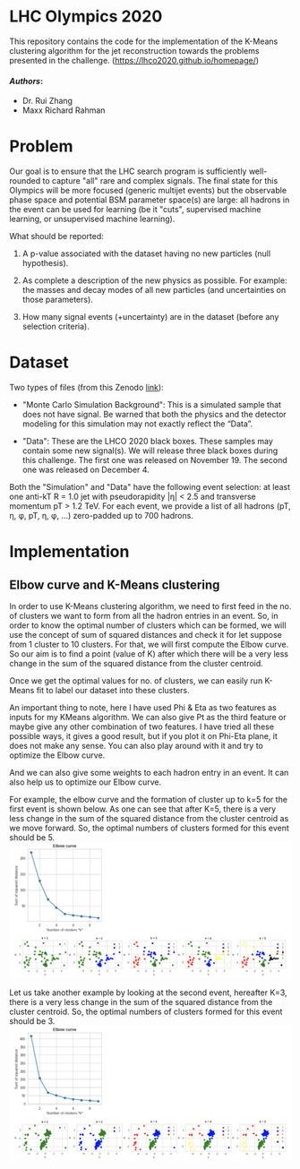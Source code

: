 # LHC Olympics 2020
This repository contains the code for the implementation of the K-Means clustering algorithm for the jet reconstruction towards the problems presented in the challenge. (https://lhco2020.github.io/homepage/)
#### ___Authors___:
* Dr. Rui Zhang
* Maxx Richard Rahman

# Problem
Our goal is to ensure that the LHC search program is sufficiently well-rounded to capture "all" rare and complex signals.  The final state for this Olympics will be more focused (generic multijet events) but the observable phase space and potential BSM parameter space(s) are large: all hadrons in the event can be used for learning (be it "cuts", supervised machine learning, or unsupervised machine learning).

What should be reported:

1. A p-value associated with the dataset having no new particles (null hypothesis).

2. As complete a description of the new physics as possible. For example: the masses and decay modes of all new particles (and uncertainties on those parameters).

3. How many signal events (+uncertainty) are in the dataset (before any selection criteria).

# Dataset
Two types of files (from this Zenodo [link](https://doi.org/10.5281/zenodo.3547721)):

- "Monte Carlo Simulation Background": This is a simulated sample that does not have signal. Be warned that both the physics and the detector modeling for this simulation may not exactly reflect the “Data”.

- "Data": These are the LHCO 2020 black boxes. These samples may contain some new signal(s). We will release three black boxes during this challenge.  The first one was released on November 19. The second one was released on December 4. 

Both the "Simulation" and "Data" have the following event selection: at least one anti-kT R = 1.0 jet with pseudorapidity \|η\| < 2.5 and transverse momentum pT > 1.2 TeV.   For each event, we provide a list of all hadrons (pT, η, φ, pT, η, φ, ...) zero-padded up to 700 hadrons.

# Implementation

## Elbow curve and K-Means clustering

In order to use K-Means clustering algorithm, we need to first feed in the no. of clusters we want to form from all the hadron entries in an event. So, in order to know the optimal number of clusters which can be formed, we will use the concept of sum of squared distances and check it for let suppose from 1 cluster to 10 clusters. For that, we will first compute the Elbow curve. So our aim is to find a point (value of K) after which there will be a very less change in the sum of the squared distance from the cluster centroid.

Once we get the optimal values for no. of clusters, we can easily run K-Means fit to label our dataset into these clusters. 

An important thing to note, here I have used Phi & Eta as two features as inputs for my KMeans algorithm. We can also give Pt as the third feature or maybe give any other combination of two features. I have tried all these possible ways, it gives a good result, but if you plot it on Phi-Eta plane, it does not make any sense. You can also play around with it and try to optimize the Elbow curve.

And we can also give some weights to each hadron entry in an event. It can also help us to optimize our Elbow curve.

For example, the elbow curve and the formation of cluster up to k=5 for the first event is shown below. As one can see that after K=5, there is a very less change in the sum of the squared distance from the cluster centroid as we move forward. So, the optimal numbers of clusters formed for this event should be 5.
<img src="img/event1.png">

Let us take another example by looking at the second event, hereafter K=3, there is a very less change in the sum of the squared distance from the cluster centroid. So, the optimal numbers of clusters formed for this event should be 3. 
<img src="img/event2.png">